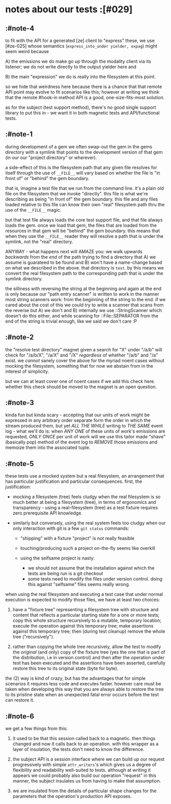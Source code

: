 # notes about our tests :[#029]

## :#note-4

to fit with the API for a generated [ze] client to "express" these,
we use [#ze-025] whose semantics (`express_into_under yielder, expag`)
might seem weird because

  A) the emissions we do make go up through the modality client via
     its listener; we do not write directly to the output yielder
     here and

  B) the main "expression" we do is really into the filesystem at
     this point.

so we hide that weirdness here because there is a chance that that
remote API point may evolve to fit scenarios like this; however at
writing we think that the remote #hook-in method API is a good,
one-size-fits-most solution.

as for the subject (test support method), there's no good single
support library to put this in - we want it in both magnetic tests
and API/functional tests.




## :#note-1

during development of a gem we often swap-out the gem in the gems
directory with a symlink that points to the development version of
that gem (in our our "project directory" or wherever).

a side-effect of this is the filesystem path that any given file
resolves for itself through the use of `__FILE__` will vary based
on whether the file is "in front of" or "behind" the gem boundary.

that is, imagine a test file that we run from the command line. it's
a plain old file on the filesystem that we invoke "directly". this
file is what we're describing as being "in front of" the gem
boundary. this file and any files loaded relative to this file can
know their own "real" filesystem path thru the use of the `__FILE__`
magic.

but that test file always loads the core test support file, and that
file always loads the gem. once we load that gem, the files that are
loaded from the resources in that gem will be "behind" the gem
boundary. this means that when they use the `__FILE__` reader they
will resolve a path that is under the symlink, not the "real"
directory.

ANYWAY - what happens next will AMAZE you: we walk upwards
*backwards* from the *end* of the path trying to find a directory
that A) we assume is guarateed to be found and B) won't have a
name-change based on what we described in the above. that directory
is `test`. by this means we convert the real filesystem path to the
corresponding path that is under the symlink directory.

the silliness with reversing the string at the beginning and again
at the end is only because our "path entry scanner" is written to
work in the manner most string scanners work: from the beginning of
the string to the end. if we cared about the cost of this we could
try to write a scanner that scans from the reverse but A) we don't
and B) internally we use ::StringScanner which doesn't do this
either, and while scanning for ::File::SEPARATOR from the end of the
string is trivial enough, like we said we don't care :P





## :#note-2

the "resolve test directory" magnet given a search for "X" under
"/a/b" will check for "/a/b/X", "/a/X" and "/X" *regardless* of
whether "/a/b" and "/a" exist. we *cannot* sanely cover the above
for the myriad noent cases without mocking the filesystem, something
that for now we abstain from in the interest of simplicity.

but we can at least cover one of noent cases if we add this check
here. whether this check should be moved to the magnet is an open
question.





## :#note-3

kinda fun but kinda scary - accepting that our units of work might
be expressed in any arbitrary order separate form the order in which
the stream produced them, but yet *ALL THE WHILE* writing to *THE SAME*
event log - what we'll do is: when *ANY ONE* of these units of work's
emissions are requested, *ONLY ONCE* per unit of work will we use this
tailor made "shave" (basically pop) method of the event log to
*REMOVE* those emissions and memoize them into the associated tuple.




## :#note-5

these tests use a mocked system but a real filesystem, an arrangement
that has particular justification and particular consequences. first,
the justification:

  - mocking a filesystem (tree) feels cludgy when the real filesystem
    is so much better at being a filesystem (tree), in terms of
    ergonomics and transparency - using a real-filesystem (tree) as a
    test fixture requires zero prerequisite API knowledge.

  - similarly but conversely, using the real system feels too cludgy
    when our only interaction with git is a few `git status` commands:

      - "shipping" with a fixture "project" is not really feasible

      - touching/producing such a project on-the-fly seems like overkill

      - using the selfsame project is nasty:
        - we should not assume that the installation against which the
          tests are being run is a git checkout
        - some tests need to modify the files under version control.
          doing this against "selfsame" files seems really wrong.

when using the real filesystem and executing a test case that under normal
execution is expected to modify those files, we have at least two choices:

  1) have a "fixture tree" representing a filesystem tree with structure
     and content that reflects a particular starting state for a one or
     more tests; copy this whole structure recursively to a mutable,
     temporary location; execute the operation against this temporary tree;
     make assertions against this temporary tree; then (during test cleanup)
     remove the whole tree ("recursively").

  2) rather than copying the whole tree recursively, allow the test to
     modify the *original* (and only) copy of the fixture tree (yes the
     one that is part of the distribution, i.e in version control) and then
     after the operation under test has been executed and the assertions
     have been asserted, carefully restore this tree to its original state
     (byte for byte).

the (2) way is kind of crazy, but has the advantages that for simple
scenarios it requires less code and executes faster. however care must be
taken when developing this way that you are always able to restore the
tree to its pristine state when an unexpected fatal error occurs before
the test can restore it.




## :#note-6

we get a few things from this:

  1. it used to be that this session called back to a magnetic. then
     things changed and now it calls back to an operation. with this
     wrapper as a layer of insulation, the tests don't need to know
     the difference.

  1. the subject API is a session interface where we can build up
     our request progressively with simple `attr_writers`'s which
     gives us a degree of flexibility and readability well-suited
     to tests. although at writing it appears we could probably also
     build our operation "request" in this manner, the subject
     insulates us from having to make that assumption.

  1. we are insulated from the details of particular shape changes
     for the parameters that the operation's production API exposes.
